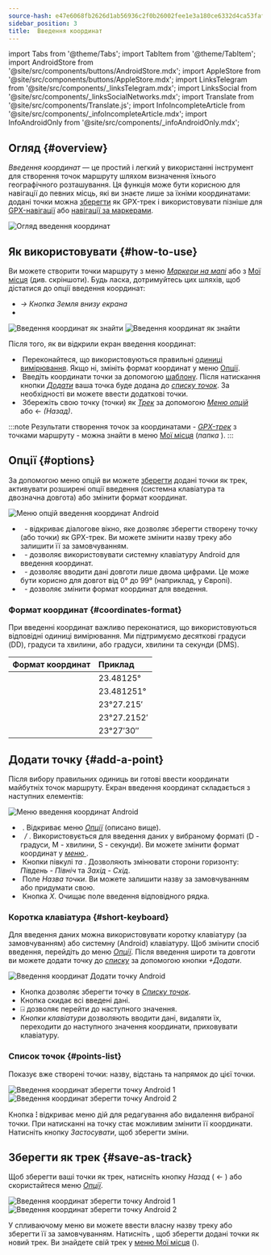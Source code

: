 ```yaml
---
source-hash: e47e6068fb2626d1ab56936c2f0b26002fee1e3a180ce6332d4ca53fafd316b7
sidebar_position: 3
title:  Введення координат
---
```

import Tabs from '@theme/Tabs';
import TabItem from '@theme/TabItem';
import AndroidStore from '@site/src/components/buttons/AndroidStore.mdx';
import AppleStore from '@site/src/components/buttons/AppleStore.mdx';
import LinksTelegram from '@site/src/components/_linksTelegram.mdx';
import LinksSocial from '@site/src/components/_linksSocialNetworks.mdx';
import Translate from '@site/src/components/Translate.js';
import InfoIncompleteArticle from '@site/src/components/_infoIncompleteArticle.mdx';
import InfoAndroidOnly from '@site/src/components/_infoAndroidOnly.mdx';



<InfoAndroidOnly />

## Огляд {#overview}

*Введення координат* — це простий і легкий у використанні інструмент для створення точок маршруту шляхом визначення їхнього географічного розташування. Ця функція може бути корисною для навігації до певних місць, які ви знаєте лише за їхніми координатами: додані точки можна [зберегти](#save-as-track) як GPX-трек і використовувати пізніше для [GPX-навігації](../navigation/setup/gpx-navigation.md) або [навігації за маркерами](../navigation/setup/markers-navigation.md#add-gpx).

![Огляд введення координат](@site/static/img/plan-route/coordinates_input/coordinates_input_overview.png)

## Як використовувати {#how-to-use}

Ви можете створити точки маршруту з меню *[Маркери на мапі](../personal/markers.md#map-markers-menu)* або з [Мої місця](../personal/myplaces.md) (див. скріншоти). Будь ласка, дотримуйтесь цих шляхів, щоб дістатися до опції введення координат:
  - *<Translate android="true" ids="shared_string_menu,shared_string_my_places,shared_string_gpx_tracks"/> → Кнопка Земля внизу екрана*
  - *<Translate android="true" ids="shared_string_menu,map_markers_item,shared_string_more_without_dots,coordinate_input"/>*

![Введення координат як знайти](@site/static/img/plan-route/coordinates_input/coordinates_input_how_to_find_1.png) ![Введення координат як знайти](@site/static/img/plan-route/coordinates_input/coordinates_input_how_to_find_2.png)

Після того, як ви відкрили екран введення координат:

- &nbsp;Переконайтеся, що використовуються правильні [одиниці вимірювання](#coordinates-format). Якщо ні, змініть формат координат у меню [Опції](#options).
- &nbsp;Введіть координати точки за допомогою [шаблону](#add-a-point). Після натискання кнопки *[Додати](#add-a-point)* ваша точка буде додана до *[списку точок](#points-list)*. За необхідності ви можете ввести додаткові точки.
- &nbsp;Збережіть свою точку (точки) як *[Трек](../personal/tracks/manage-tracks.md)* за допомогою *[Меню опцій](#options)* або &#8592; *(Назад)*.

:::note
Результати створення точок за координатами - *[GPX-трек](../personal/tracks/manage-tracks.md)* з точками маршруту - можна знайти в меню [Мої місця](../personal/myplaces.md) (*папка <Translate android="true" ids="shared_string_menu,shared_string_my_places,shared_string_gpx_tracks,map_markers_item"/>*).
:::

## Опції {#options}

За допомогою меню опцій ви можете [зберегти](#save-as-track) додані точки як трек, активувати розширені опції введення (системна клавіатура та двозначна довгота) або змінити формат координат.

![Меню опцій введення координат Android](@site/static/img/plan-route/coordinates_input/coordinates_input_options.png)

- &nbsp;*<Translate android="true" ids="coord_input_save_as_track"/>* - відкриває діалогове вікно, яке дозволяє зберегти створену точку (або точки) як GPX-трек. Ви можете змінити назву треку або залишити її за замовчуванням.
- &nbsp;*<Translate android="true" ids="use_system_keyboard"/>* - дозволяє використовувати системну клавіатуру Android для введення координат.
- &nbsp;*<Translate android="true" ids="use_two_digits_longitude"/>* - дозволяє вводити дані довготи лише двома цифрами. Це може бути корисно для довгот від 0° до 99° (наприклад, у Європі).
- &nbsp;*<Translate android="true" ids="coordinates_format"/>* - дозволяє змінити формат координат для введення.

### Формат координат {#coordinates-format}

При введенні координат важливо переконатися, що використовуються відповідні одиниці вимірювання. Ми підтримуємо десяткові градуси (DD), градуси та хвилини, або градуси, хвилини та секунди (DMS).

|Формат координат| Приклад |
|:------|:------|
|<Translate android="true" ids="dd_ddddd_format"/> |23.48125°|
|<Translate android="true" ids="dd_dddddd_format"/> | 23.481251°|
|<Translate android="true" ids="dd_mm_mmm_format"/> | 23°27.215′|
|<Translate android="true" ids="dd_mm_mmmm_format"/> | 23°27.2152′|
|<Translate android="true" ids="dd_mm_ss_format"/> | 23°27′30″|

## Додати точку {#add-a-point}

Після вибору правильних одиниць ви готові ввести координати майбутніх точок маршруту.
Екран введення координат складається з наступних елементів:

![Меню введення координат Android](@site/static/img/plan-route/coordinates_input/coordinates_input_add_point.png)

- &nbsp;*<Translate android="true" ids="shared_string_options"/>*. Відкриває меню *[Опції](#options)* (описано вище).
- &nbsp;*<Translate android="true" ids="navigate_point_latitude"/> / <Translate android="true" ids="navigate_point_longitude"/>*. Використовується для введення даних у вибраному форматі (D - градуси, M - хвилини, S - секунди). Ви можете змінити формат координат у *[меню <Translate android="true" ids="shared_string_options"/>](#options)*.
- &nbsp;Кнопки півкулі *<Translate android="true" ids="navigate_point_latitude"/> та <Translate android="true" ids="navigate_point_longitude"/>*. Дозволяють змінювати сторони горизонту: *Південь - Північ* та *Захід - Схід*.
- &nbsp;Поле *Назва точки*. Ви можете залишити назву за замовчуванням або придумати свою.
- &nbsp;Кнопка *X*. Очищає поле введення відповідного рядка.

### Коротка клавіатура {#short-keyboard}

Для введення даних можна використовувати коротку клавіатуру (за замовчуванням) або системну (Android) клавіатуру. Щоб змінити спосіб введення, перейдіть до меню *[Опції](#options)*. Після введення широти та довготи ви можете додати точку до *[списку](#points-list)* за допомогою кнопки *+Додати*.

![Введення координат Додати точку Android](@site/static/img/plan-route/coordinates_input/coordinates_input_keyboard.png)

- Кнопка *<Translate android="true" ids="shared_string_add"/>* дозволяє зберегти точку в *[Списку точок](#points-list)*.
- Кнопка *<Translate android="true" ids="shared_string_clear"/>* скидає всі введені дані.
- &#9032; дозволяє перейти до наступного значення.
- *Кнопки клавіатури* дозволяють вводити дані, видаляти їх, переходити до наступного значення координати, приховувати клавіатуру.

### Список точок {#points-list}

Показує вже створені точки: назву, відстань та напрямок до цієї точки.

![Введення координат зберегти точку Android 1](@site/static/img/plan-route/coordinates_input/coordinates_input_points_list_1.png) ![Введення координат зберегти точку Android 2](@site/static/img/plan-route/coordinates_input/coordinates_input_points_list_2.png)

Кнопка **⁝** відкриває меню дій для редагування або видалення вибраної точки.
При натисканні на точку стає можливим змінити її координати. Натисніть кнопку *Застосувати*, щоб зберегти зміни.

## Зберегти як трек {#save-as-track}

Щоб зберегти ваші точки як трек, натисніть кнопку *Назад* ( &#8592; ) або скористайтеся меню *[Опції](#options)*.

![Введення координат зберегти точку Android 1](@site/static/img/plan-route/coordinates_input/coordinates_input_save.png) ![Введення координат зберегти точку Android 2](@site/static/img/plan-route/coordinates_input/coordinates_input_my_places_list.png)

У спливаючому меню ви можете ввести власну назву треку або зберегти її за замовчуванням. Натисніть <Translate android="true" ids="shared_string_save"/>, щоб зберегти додані точки як новий трек.
Ви знайдете свій трек у [меню Мої місця](../personal/myplaces.md) (<Translate android="true" ids="shared_string_menu,shared_string_my_places,shared_string_gpx_tracks,map_markers_item"/>).